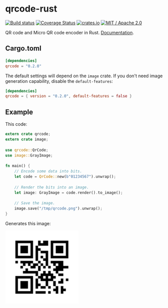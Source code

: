 qrcode-rust
===========

[![Build status](https://travis-ci.org/kennytm/qrcode-rust.svg?branch=master)](https://travis-ci.org/kennytm/qrcode-rust)
[![Coverage Status](https://coveralls.io/repos/github/kennytm/qrcode-rust/badge.svg?branch=coveralls)](https://coveralls.io/github/kennytm/qrcode-rust?branch=coveralls)
[![crates.io](http://meritbadge.herokuapp.com/qrcode)](https://crates.io/crates/qrcode)
[![MIT / Apache 2.0](https://img.shields.io/badge/license-MIT%20%2f%20Apache%202.0-blue.svg)](./LICENSE-APACHE.txt)

QR code and Micro QR code encoder in Rust. [Documentation](https://docs.rs/qrcode).

Cargo.toml
----------

```toml
[dependencies]
qrcode = "0.2.0"
```

The default settings will depend on the `image` crate. If you don't need image generation capability, disable the `default-features`:

```toml
[dependencies]
qrcode = { version = "0.2.0", default-features = false }
```

Example
-------

This code:

```rust
extern crate qrcode;
extern crate image;

use qrcode::QrCode;
use image::GrayImage;

fn main() {
    // Encode some data into bits.
    let code = QrCode::new(b"01234567").unwrap();

    // Render the bits into an image.
    let image: GrayImage = code.render().to_image();

    // Save the image.
    image.save("/tmp/qrcode.png").unwrap();
}
```

Generates this image:

![Output](src/test_annex_i_qr_as_image.png)

